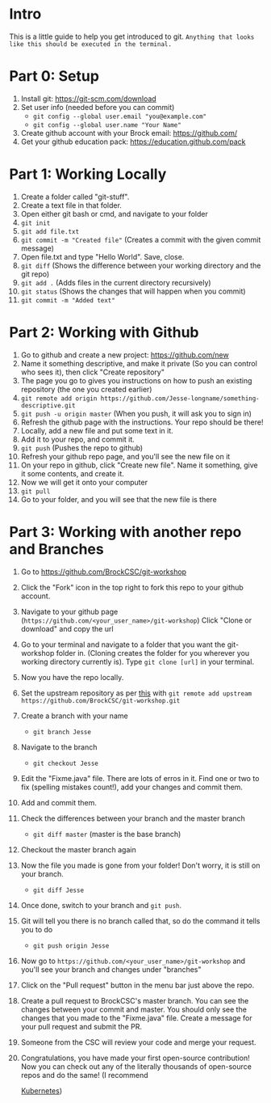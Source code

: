 # Intro
This is a little guide to help you get introduced to git.
`Anything that looks like this should be executed in the terminal.`
# Part 0: Setup
1. Install git: https://git-scm.com/download
2. Set user info (needed before you can commit)
    * `git config --global user.email "you@example.com"`
    * `git config --global user.name "Your Name"`
3. Create github account with your Brock email: https://github.com/
4. Get your github education pack: https://education.github.com/pack

# Part 1: Working Locally
1. Create a folder called "git-stuff".
2. Create a text file in that folder.
2. Open either git bash or cmd, and navigate to your folder
3. `git init`
4. `git add file.txt`
5. `git commit -m "Created file"` (Creates a commit with the given commit message)
6. Open file.txt and type "Hello World". Save, close.
7. `git diff` (Shows the difference between your working directory and the git repo)
9. `git add .` (Adds files in the current directory recursively)
10. `git status` (Shows the changes that will happen when you commit)
11. `git commit -m "Added text"`

# Part 2: Working with Github
1. Go to github and create a new project: https://github.com/new
2. Name it something descriptive, and make it private (So you can control who sees it), then click "Create repository"
3. The page you go to gives you instructions on how to push an existing repository (the one you created earlier)
4. `git remote add origin https://github.com/Jesse-longname/something-descriptive.git`
5. `git push -u origin master` (When you push, it will ask you to sign in)
6. Refresh the github page with the instructions. Your repo should be there!
7. Locally, add a new file and put some text in it.
8. Add it to your repo, and commit it.
9. `git push` (Pushes the repo to github)
10. Refresh your github repo page, and you'll see the new file on it
11. On your repo in github, click "Create new file". Name it something, give it some contents, and create it.
12. Now we will get it onto your computer
13. `git pull`
14. Go to your folder, and you will see that the new file is there

# Part 3: Working with another repo and Branches
1. Go to https://github.com/BrockCSC/git-workshop
2. Click the "Fork" icon in the top right to fork this repo to your github
   account.
3. Navigate to your github page
   (`https://github.com/<your_user_name>/git-workshop`) Click "Clone or download" and copy the url
4. Go to your terminal and navigate to a folder that you want the git-workshop folder in. (Cloning creates the folder for you wherever you working directory currently is). Type `git clone [url]` in your terminal.
5. Now you have the repo locally.
6. Set the upstream repository as per
   [this](https://help.github.com/articles/configuring-a-remote-for-a-fork/) with `git remote add upstream https://github.com/BrockCSC/git-workshop.git`
7. Create a branch with your name
    * `git branch Jesse`
8. Navigate to the branch
    * `git checkout Jesse`
9. Edit the "Fixme.java" file. There are lots of erros in it. Find one or two to fix
   (spelling mistakes count!), add your changes and commit them.
10. Add and commit them.
10. Check the differences between your branch and the master branch
    * `git diff master` (master is the base branch)
11. Checkout the master branch again
12. Now the file you made is gone from your folder! Don't worry, it is still on your branch.
    * `git diff Jesse`
14. Once done, switch to your branch and `git push`.
15. Git will tell you there is no branch called that, so do the command it tells you to do
    * `git push origin Jesse`
16. Now go to `https://github.com/<your_user_name>/git-workshop` and you'll see your branch and changes under "branches"

17. Click on the "Pull request" button in the menu bar just above the repo.
18. Create a pull request to BrockCSC's master branch. You can see the changes
    between your commit and master. You should only see the changes that you
    made to the "Fixme.java" file. Create a message for your pull request and
    submit the PR.
19. Someone from the CSC will review your code and merge your request.
20. Congratulations, you have made your first open-source contribution! Now you
    can check out any of the literally thousands of open-source repos and do
    the same! (I recommend

    [Kubernetes](https://github.com/kubernetes/kubernetes/issues?q=is%3Aissue+is%3Aopen+label%3A%22good+first+issue%22))
